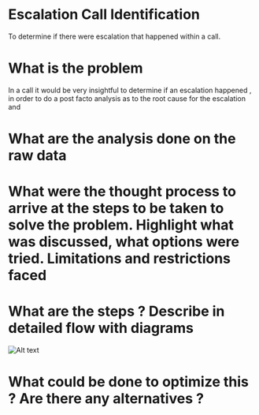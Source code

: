 # Escalation Call Identification
  To determine if there were escalation that happened within a call.

# What is the problem
  In a call it would be very insightful to determine if an escalation happened , in order to do a post facto analysis as to the root cause
  for the escalation and 

# What are the analysis done on the raw data


# What were the thought process to arrive at the steps to be taken to solve the problem. Highlight what was discussed, what options were tried. Limitations and restrictions faced


# What are the steps ? Describe in detailed flow with diagrams

![Alt text](https://github.dxc.com/DTC-Bangalore/SAAB/blob/Feature_Release2/Data_ML/Codes/Escalations/Images/Escalation_flow_diagram.png)
# What could be done to optimize this ? Are there any alternatives ?
